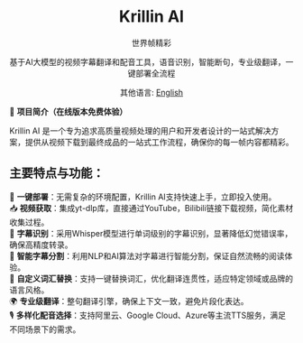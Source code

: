 <div align="center">
  <h1>Krillin AI</h1>
  <p>世界帧精彩</p>
  <p>基于AI大模型的视频字幕翻译和配音工具，语音识别，智能断句，专业级翻译，一键部署全流程</p>

  其他语言: [English](README.md)

</div>

🚀 **项目简介（在线版本免费体验）**  

Krillin AI 是一个专为追求高质量视频处理的用户和开发者设计的一站式解决方案，提供从视频下载到最终成品的一站式工作流程，确保你的每一帧内容都精彩。

## 主要特点与功能：

🎯 **一键部署**：无需复杂的环境配置，Krillin AI支持快速上手，立即投入使用。  
📥 **视频获取**：集成yt-dlp库，直接通过YouTube，Bilibili链接下载视频，简化素材收集过程。  
📜 **字幕识别**：采用Whisper模型进行单词级别的字幕识别，显著降低幻觉错误率，确保高精度转录。  
🧠 **智能字幕分割**：利用NLP和AI算法对字幕进行智能分割，保证自然流畅的阅读体验。  
🔄 **自定义词汇替换**：支持一键替换词汇，优化翻译连贯性，适应特定领域或品牌的语言风格。  
🌍 **专业级翻译**：整句翻译引擎，确保上下文一致，避免片段化表达。  
🎙️ **多样化配音选择**：支持阿里云、Google Cloud、Azure等主流TTS服务，满足不同场景下的需求。

